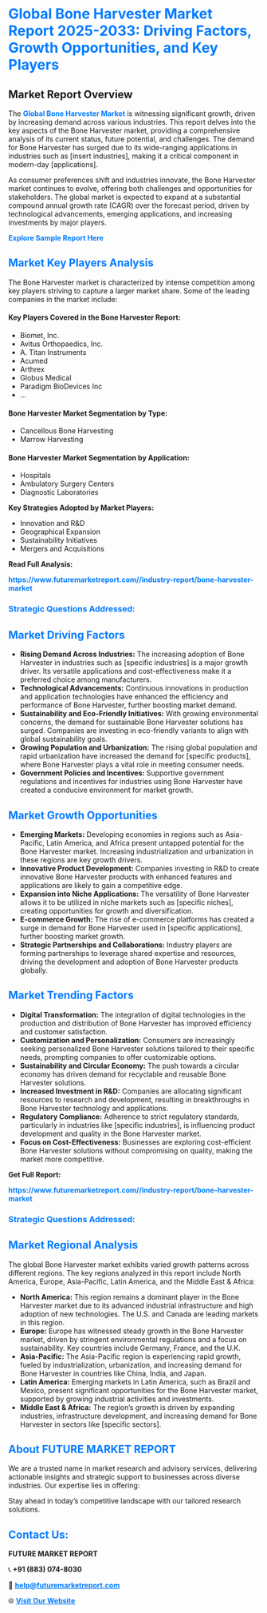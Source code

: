 <h1 style="color: #007BFF;">Global Bone Harvester Market Report 2025-2033: Driving Factors, Growth Opportunities, and Key Players</h1>

<section id="overview">
<h2>Market Report Overview</h2>
<p>The <a href="https://www.futuremarketreport.com//industry-report/bone-harvester-market" style="color: #007BFF; text-decoration: none;"><strong>Global Bone Harvester Market</strong></a> is witnessing significant growth, driven by increasing demand across various industries. This report delves into the key aspects of the Bone Harvester market, providing a comprehensive analysis of its current status, future potential, and challenges. The demand for Bone Harvester has surged due to its wide-ranging applications in industries such as [insert industries], making it a critical component in modern-day [applications].</p>
<p>As consumer preferences shift and industries innovate, the Bone Harvester market continues to evolve, offering both challenges and opportunities for stakeholders. The global market is expected to expand at a substantial compound annual growth rate (CAGR) over the forecast period, driven by technological advancements, emerging applications, and increasing investments by major players.</p>
</section>

<section id="overview">
<p><a href="https://www.futuremarketreport.com//request-sample/reportId=80027" style="color: #007BFF; text-decoration: none;"><strong>Explore Sample Report Here</strong></a></p>
</section>

<section id="key-players">
<h2 style="color: #007BFF;">Market Key Players Analysis</h2>
<p>The Bone Harvester market is characterized by intense competition among key players striving to capture a larger market share. Some of the leading companies in the market include:</p>
<h4>Key Players Covered in the Bone Harvester Report:</h4>
<ul><li>Biomet, Inc.</li><li>Avitus Orthopaedics, Inc.</li><li>A. Titan Instruments</li><li>Acumed</li><li>Arthrex</li><li>Globus Medical</li><li>Paradigm BioDevices Inc</li><li>...</li></ul>
<h4>Bone Harvester Market Segmentation by Type:</h4>
<ul><li>Cancellous Bone Harvesting</li><li>Marrow Harvesting</li></ul>

<h4>Bone Harvester Market Segmentation by Application:</h4>
<ul><li>Hospitals</li><li>Ambulatory Surgery Centers</li><li>Diagnostic Laboratories</li></ul>
<p><strong>Key Strategies Adopted by Market Players:</strong></p>
<ul>
<li>Innovation and R&D</li>
<li>Geographical Expansion</li>
<li>Sustainability Initiatives</li>
<li>Mergers and Acquisitions</li>
</ul>
</section>

<section>
<p><strong>Read Full Analysis: </strong></p><a href="https://www.futuremarketreport.com//industry-report/bone-harvester-market" style="color: #007BFF; text-decoration: none;"><strong>https://www.futuremarketreport.com//industry-report/bone-harvester-market</strong></a>
<h3 style="color: #007BFF;">Strategic Questions Addressed:</h3>
</section>

<section id="driving-factors">
<h2 style="color: #007BFF;">Market Driving Factors</h2>
<ul>
<li><strong>Rising Demand Across Industries:</strong> The increasing adoption of Bone Harvester in industries such as [specific industries] is a major growth driver. Its versatile applications and cost-effectiveness make it a preferred choice among manufacturers.</li>
<li><strong>Technological Advancements:</strong> Continuous innovations in production and application technologies have enhanced the efficiency and performance of Bone Harvester, further boosting market demand.</li>
<li><strong>Sustainability and Eco-Friendly Initiatives:</strong> With growing environmental concerns, the demand for sustainable Bone Harvester solutions has surged. Companies are investing in eco-friendly variants to align with global sustainability goals.</li>
<li><strong>Growing Population and Urbanization:</strong> The rising global population and rapid urbanization have increased the demand for [specific products], where Bone Harvester plays a vital role in meeting consumer needs.</li>
<li><strong>Government Policies and Incentives:</strong> Supportive government regulations and incentives for industries using Bone Harvester have created a conducive environment for market growth.</li>
</ul>
</section>

<section id="growth-opportunities">
<h2 style="color: #007BFF;">Market Growth Opportunities</h2>
<ul>
<li><strong>Emerging Markets:</strong> Developing economies in regions such as Asia-Pacific, Latin America, and Africa present untapped potential for the Bone Harvester market. Increasing industrialization and urbanization in these regions are key growth drivers.</li>
<li><strong>Innovative Product Development:</strong> Companies investing in R&D to create innovative Bone Harvester products with enhanced features and applications are likely to gain a competitive edge.</li>
<li><strong>Expansion into Niche Applications:</strong> The versatility of Bone Harvester allows it to be utilized in niche markets such as [specific niches], creating opportunities for growth and diversification.</li>
<li><strong>E-commerce Growth:</strong> The rise of e-commerce platforms has created a surge in demand for Bone Harvester used in [specific applications], further boosting market growth.</li>
<li><strong>Strategic Partnerships and Collaborations:</strong> Industry players are forming partnerships to leverage shared expertise and resources, driving the development and adoption of Bone Harvester products globally.</li>
</ul>
</section>

<section id="trending-factors">
<h2 style="color: #007BFF;">Market Trending Factors</h2>
<ul>
<li><strong>Digital Transformation:</strong> The integration of digital technologies in the production and distribution of Bone Harvester has improved efficiency and customer satisfaction.</li>
<li><strong>Customization and Personalization:</strong> Consumers are increasingly seeking personalized Bone Harvester solutions tailored to their specific needs, prompting companies to offer customizable options.</li>
<li><strong>Sustainability and Circular Economy:</strong> The push towards a circular economy has driven demand for recyclable and reusable Bone Harvester solutions.</li>
<li><strong>Increased Investment in R&D:</strong> Companies are allocating significant resources to research and development, resulting in breakthroughs in Bone Harvester technology and applications.</li>
<li><strong>Regulatory Compliance:</strong> Adherence to strict regulatory standards, particularly in industries like [specific industries], is influencing product development and quality in the Bone Harvester market.</li>
<li><strong>Focus on Cost-Effectiveness:</strong> Businesses are exploring cost-efficient Bone Harvester solutions without compromising on quality, making the market more competitive.</li>
</ul>
</section>

<section>
<p><strong>Get Full Report: </strong></p><a href="https://www.futuremarketreport.com//industry-report/bone-harvester-market" style="color: #007BFF; text-decoration: none;"><strong>https://www.futuremarketreport.com//industry-report/bone-harvester-market</strong></a>
<h3 style="color: #007BFF;">Strategic Questions Addressed:</h3>
</section>


<section id="regional-analysis">
<h2 style="color: #007BFF;">Market Regional Analysis</h2>
<p>The global Bone Harvester market exhibits varied growth patterns across different regions. The key regions analyzed in this report include North America, Europe, Asia-Pacific, Latin America, and the Middle East & Africa:</p>
<ul>
<li><strong>North America:</strong> This region remains a dominant player in the Bone Harvester market due to its advanced industrial infrastructure and high adoption of new technologies. The U.S. and Canada are leading markets in this region.</li>
<li><strong>Europe:</strong> Europe has witnessed steady growth in the Bone Harvester market, driven by stringent environmental regulations and a focus on sustainability. Key countries include Germany, France, and the U.K.</li>
<li><strong>Asia-Pacific:</strong> The Asia-Pacific region is experiencing rapid growth, fueled by industrialization, urbanization, and increasing demand for Bone Harvester in countries like China, India, and Japan.</li>
<li><strong>Latin America:</strong> Emerging markets in Latin America, such as Brazil and Mexico, present significant opportunities for the Bone Harvester market, supported by growing industrial activities and investments.</li>
<li><strong>Middle East & Africa:</strong> The region’s growth is driven by expanding industries, infrastructure development, and increasing demand for Bone Harvester in sectors like [specific sectors].</li>
</ul>
</section>

<footer>
<h2 style="color: #007BFF;">About FUTURE MARKET REPORT</h2>
<p>We are a trusted name in market research and advisory services, delivering actionable insights and strategic support to businesses across diverse industries. Our expertise lies in offering:</p>

<p>Stay ahead in today’s competitive landscape with our tailored research solutions.</p>

<h2 style="color: #007BFF;">Contact Us:</h2>
<p><strong>FUTURE MARKET REPORT</strong></p>
<p>📞 <strong>+91 (883) 074-8030</strong></p>
<p>📧 <strong><a href="mailto:help@futuremarketreport.com" style="color: #007BFF;">help@futuremarketreport.com</a></strong></p>
<p>🌐 <strong><a href="https://www.futuremarketreport.com/" style="color: #007BFF;">Visit Our Website</a></strong></p>
</footer>